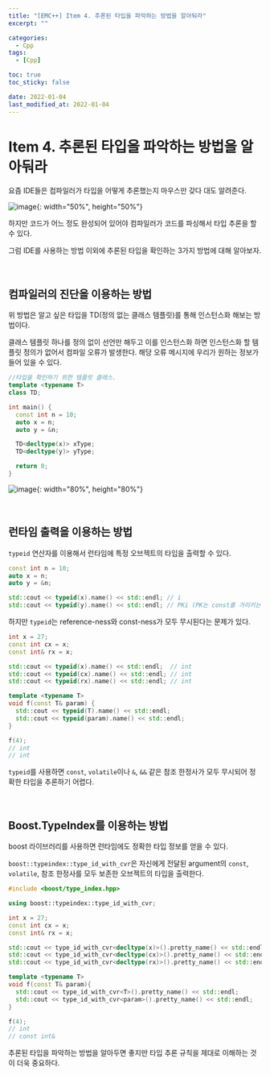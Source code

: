 ```yaml
---
title: "[EMC++] Item 4. 추론된 타입을 파악하는 방법을 알아둬라"
excerpt: ""

categories:
  - Cpp
tags:
  - [Cpp]

toc: true
toc_sticky: false

date: 2022-01-04
last_modified_at: 2022-01-04
---
```


# Item 4. 추론된 타입을 파악하는 방법을 알아둬라

요즘 IDE들은 컴파일러가 타입을 어떻게 추론했는지 마우스만 갖다 대도 알려준다.

![image](https://user-images.githubusercontent.com/34677157/147881354-10e39e1a-7d47-4a61-b8ac-d71b86516f45.png){: width="50%", height="50%"}

하지만 코드가 어느 정도 완성되어 있어야 컴파일러가 코드를 파싱해서 타입 추론을 할 수 있다.

그럼 IDE를 사용하는 방법 이외에 추론된 타입을 확인하는 3가지 방법에 대해 알아보자.

<br>

## 컴파일러의 진단을 이용하는 방법

위 방법은 알고 싶은 타입을 TD(정의 없는 클래스 템플릿)를 통해 인스턴스화 해보는 방법이다.

클래스 템플릿 하나를 정의 없이 선언만 해두고 이를 인스턴스화 하면 인스턴스화 할 템플릿 정의가 없어서 컴파일 오류가 발생한다. 해당 오류 메시지에 우리가 원하는 정보가 들어 있을 수 있다.

```c++
//타입을 확인하기 위한 템플릿 클래스.
template <typename T>
class TD;

int main() {
  const int n = 10;
  auto x = n;
  auto y = &n;

  TD<decltype(x)> xType;
  TD<decltype(y)> yType;

  return 0;
}
```

![image](https://user-images.githubusercontent.com/34677157/147881899-e2a61207-a847-40dd-9316-8d1da5c21bb5.png){: width="80%", height="80%"}

<br>

## 런타임 출력을 이용하는 방법

`typeid` 연산자를 이용해서 런타임에 특정 오브젝트의 타입을 출력할 수 있다.

```c++
const int n = 10;
auto x = n;
auto y = &n;

std::cout << typeid(x).name() << std::endl; // i
std::cout << typeid(y).name() << std::endl; // PKi (PK는 const를 가리키는 pointer를 의미)
```

하지만 `typeid`는 reference-ness와 const-ness가 모두 무시된다는 문제가 있다.

```c++
int x = 27;
const int cx = x;
const int& rx = x;

std::cout << typeid(x).name() << std::endl;  // int
std::cout << typeid(cx).name() << std::endl; // int
std::cout << typeid(rx).name() << std::endl; // int
```
```c++
template <typename T>
void f(const T& param) {
  std::cout << typeid(T).name() << std::endl;
  std::cout << typeid(param).name() << std::endl;
}

f(4);
// int
// int
```

`typeid`를 사용하면 `const`, `volatile`이나 `&`, `&&` 같은 참조 한정사가 모두 무시되어 정확한 타입을 추론하기 어렵다.

<br>

## Boost.TypeIndex를 이용하는 방법

boost 라이브러리를 사용하면 런타임에도 정확한 타입 정보를 얻을 수 있다.


`boost::typeindex::type_id_with_cvr`은 자신에게 전달된 argument의 `const`, `volatile`, 참조 한정사를 모두 보존한 오브젝트의 타입을 출력한다.

```c++
#include <boost/type_index.hpp>

using boost::typeindex::type_id_with_cvr;
```
```c++
int x = 27;
const int cx = x;
const int& rx = x;

std::cout << type_id_with_cvr<decltype(x)>().pretty_name() << std::endl;  // int
std::cout << type_id_with_cvr<decltype(cx)>().pretty_name() << std::endl; // const int
std::cout << type_id_with_cvr<decltype(rx)>().pretty_name() << std::endl; // const int&
```
```c++
template <typename T>
void f(const T& param){
  std::cout << type_id_with_cvr<T>().pretty_name() << std::endl;
  std::cout << type_id_with_cvr<param>().pretty_name() << std::endl;
}

f(4);
// int
// const int&
```

추론된 타입을 파악하는 방법을 알아두면 좋지만 타입 추론 규칙을 제대로 이해하는 것이 더욱 중요하다.

<br>